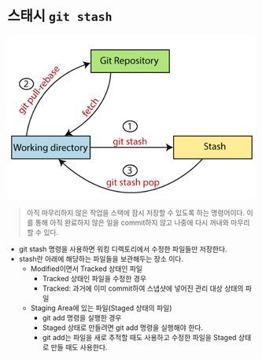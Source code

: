 # 스태시 `git stash`

![stash](images/stash1.png)

> 아직 마무리하지 않은 작업을 스택에 잠시 저장할 수 있도록 하는 명령어이다. 이를 통해 아직 완료하지 않은 일을 commit하지 않고 나중에 다시 꺼내와 마무리할 수 있다.

- git stash 명령을 사용하면 워킹 디렉토리에서 수정한 파일들만 저장한다.
- stash란 아래에 해당하는 파일들을 보관해두는 장소 이다.
    - Modified이면서 Tracked 상태인 파일
      - Tracked 상태인 파일을 수정한 경우
      - Tracked: 과거에 이미 commit하여 스냅샷에 넣어진 관리 대상 상태의 파일
    - Staging Area에 있는 파일(Staged 상태의 파일)
        - git add 명령을 실행한 경우
        - Staged 상태로 만들려면 git add 명령을 실행해야 한다.
        - git add는 파일을 새로 추적할 때도 사용하고 수정한 파일을 Staged 상태로 만들 때도 사용한다.